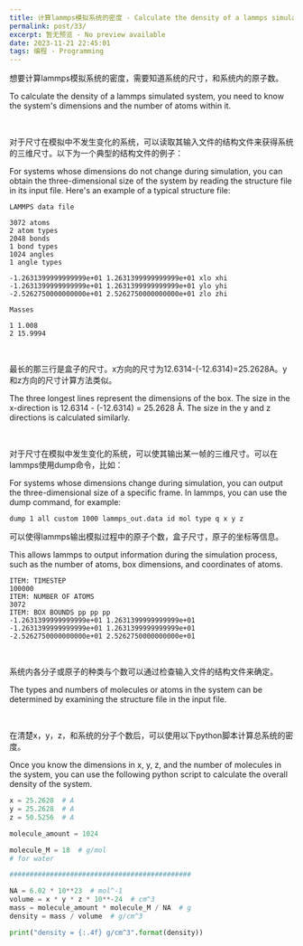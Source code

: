 ```yaml
---
title: 计算lammps模拟系统的密度 - Calculate the density of a lammps simulated system
permalink: post/33/
excerpt: 暂无预览 - No preview available
date: 2023-11-21 22:45:01
tags: 编程 - Programming
---
```


想要计算lammps模拟系统的密度，需要知道系统的尺寸，和系统内的原子数。

To calculate the density of a lammps simulated system, you need to know the system's dimensions and the number of atoms within it.

<p><br></p>

对于尺寸在模拟中不发生变化的系统，可以读取其输入文件的结构文件来获得系统的三维尺寸。以下为一个典型的结构文件的例子：

For systems whose dimensions do not change during simulation, you can obtain the three-dimensional size of the system by reading the structure file in its input file. Here's an example of a typical structure file:

```
LAMMPS data file

3072 atoms
2 atom types
2048 bonds
1 bond types
1024 angles
1 angle types

-1.2631399999999999e+01 1.2631399999999999e+01 xlo xhi
-1.2631399999999999e+01 1.2631399999999999e+01 ylo yhi
-2.5262750000000000e+01 2.5262750000000000e+01 zlo zhi

Masses

1 1.008
2 15.9994
```

<p><br></p>

最长的那三行是盒子的尺寸。x方向的尺寸为12.6314-(-12.6314)=25.2628A。y和z方向的尺寸计算方法类似。

The three longest lines represent the dimensions of the box. The size in the x-direction is 12.6314 - (-12.6314) = 25.2628 Å. The size in the y and z directions is calculated similarly.

<p><br></p>

对于尺寸在模拟中发生变化的系统，可以使其输出某一帧的三维尺寸。可以在lammps使用dump命令，比如：

For systems whose dimensions change during simulation, you can output the three-dimensional size of a specific frame. In lammps, you can use the dump command, for example:

```
dump 1 all custom 1000 lammps_out.data id mol type q x y z
```
可以使得lammps输出模拟过程中的原子个数，盒子尺寸，原子的坐标等信息。

This allows lammps to output information during the simulation process, such as the number of atoms, box dimensions, and coordinates of atoms.

```
ITEM: TIMESTEP
100000
ITEM: NUMBER OF ATOMS
3072
ITEM: BOX BOUNDS pp pp pp
-1.2631399999999999e+01 1.2631399999999999e+01
-1.2631399999999999e+01 1.2631399999999999e+01
-2.5262750000000000e+01 2.5262750000000000e+01
```

<p><br></p>

系统内各分子或原子的种类与个数可以通过检查输入文件的结构文件来确定。

The types and numbers of molecules or atoms in the system can be determined by examining the structure file in the input file.

<p><br></p>

在清楚x，y，z，和系统的分子个数后，可以使用以下python脚本计算总系统的密度。

Once you know the dimensions in x, y, z, and the number of molecules in the system, you can use the following python script to calculate the overall density of the system.

```python
x = 25.2628  # A
y = 25.2628  # A
z = 50.5256  # A

molecule_amount = 1024

molecule_M = 18  # g/mol
# for water

#############################################

NA = 6.02 * 10**23  # mol^-1
volume = x * y * z * 10**-24  # cm^3
mass = molecule_amount * molecule_M / NA  # g
density = mass / volume  # g/cm^3

print("density = {:.4f} g/cm^3".format(density))

```